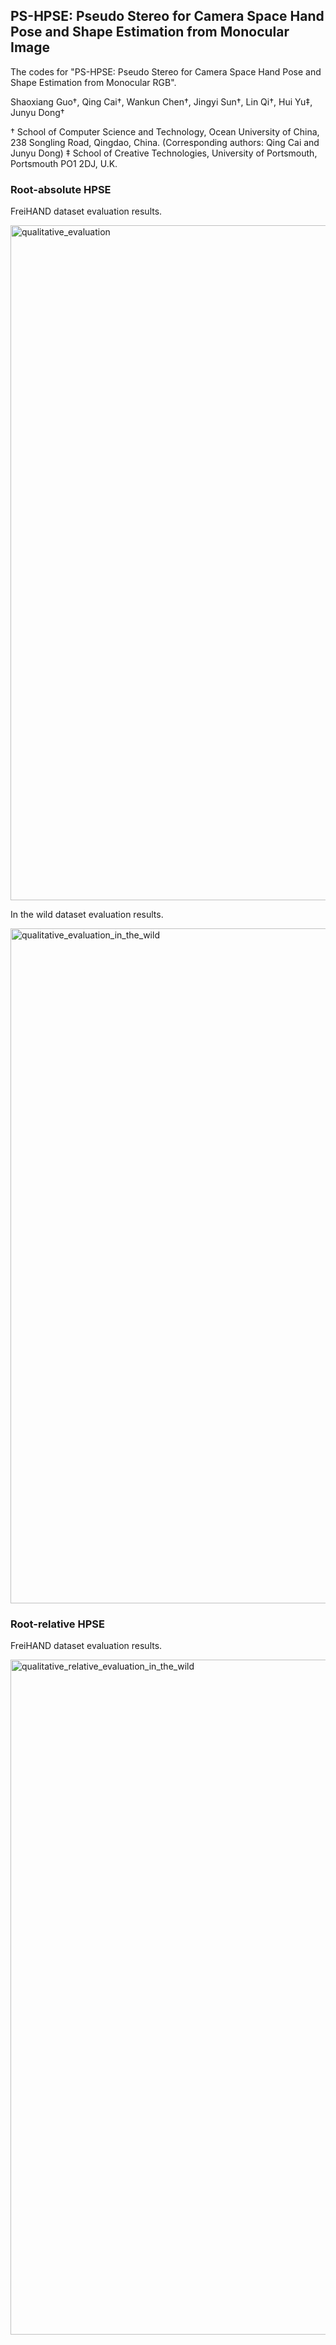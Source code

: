 ## PS-HPSE: Pseudo Stereo for Camera Space Hand Pose and Shape Estimation from Monocular Image
The codes for "PS-HPSE: Pseudo Stereo for Camera Space Hand Pose and Shape Estimation from Monocular RGB".

Shaoxiang Guo†, Qing Cai†, Wankun Chen†, Jingyi Sun†, Lin Qi†, Hui Yu‡, Junyu Dong†

† School of Computer Science and Technology, Ocean University of China, 238 Songling Road, Qingdao, China. (Corresponding authors: Qing Cai and Junyu Dong)
‡ School of Creative Technologies, University of Portsmouth, Portsmouth PO1 2DJ, U.K.

### Root-absolute HPSE
FreiHAND dataset evaluation results.

<img width="1080" alt="qualitative_evaluation" src="https://github.com/ShaoXiang23/Pseudo-Stereo-Hand-Pose/assets/48667632/6b6bf366-765b-47b1-a106-0ad3d7a2e440">

In the wild dataset evaluation results.

<img width="1080" alt="qualitative_evaluation_in_the_wild" src="https://github.com/ShaoXiang23/Pseudo-Stereo-Hand-Pose/assets/48667632/1aef4b62-c61b-4e79-830f-204e90d009b1">

### Root-relative HPSE
FreiHAND dataset evaluation results.

<img width="1080" alt="qualitative_relative_evaluation_in_the_wild" src="https://github.com/ShaoXiang23/Pseudo-Stereo-Hand-Pose/assets/48667632/3a003276-ec3b-489f-8c2a-332f99764894">


